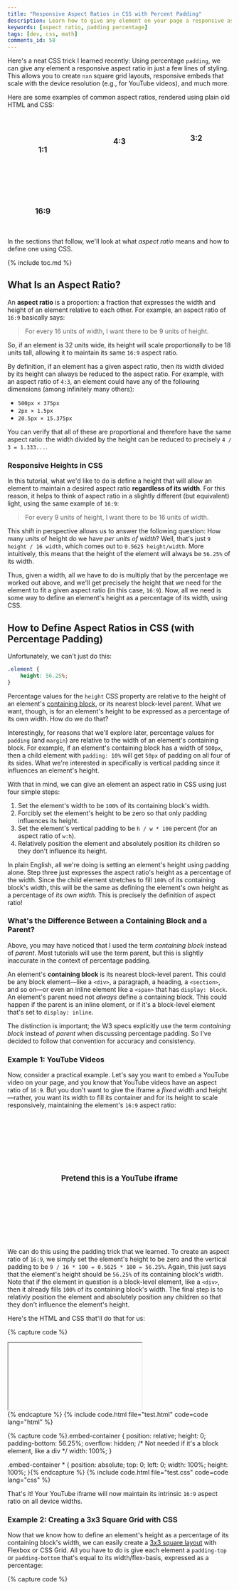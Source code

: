 ```yaml
---
title: "Responsive Aspect Ratios in CSS with Percent Padding"
description: Learn how to give any element on your page a responsive aspect ratio, using a CSS trick with percentage padding.
keywords: [aspect ratio, padding percentage]
tags: [dev, css, math]
comments_id: 58
---
```


Here's a neat CSS trick I learned recently: Using percentage `padding`, we can give any element a responsive aspect ratio in just a few lines of styling. This allows you to create `nxn` square grid layouts, responsive embeds that scale with the device resolution (e.g., for YouTube videos), and much more.

Here are some examples of common aspect ratios, rendered using plain old HTML and CSS:

<ul class="tiles">
    <li class="tile aspect-ratio-1-1" data-ratio="1:1"></li>
    <li class="tile aspect-ratio-4-3" data-ratio="4:3"></li>
    <li class="tile aspect-ratio-3-2" data-ratio="3:2"></li>
    <li class="tile aspect-ratio-16-9" data-ratio="16:9"></li>
</ul>

In the sections that follow, we'll look at what *aspect ratio* means and how to define one using CSS.

{% include toc.md %}

## What Is an Aspect Ratio?

An **aspect ratio** is a proportion: a fraction that expresses the width and height of an element relative to each other. For example, an aspect ratio of `16:9` basically says:

> For every 16 units of width, I want there to be 9 units of height.

So, if an element is 32 units wide, its height will scale proportionally to be 18 units tall, allowing it to maintain its same `16:9` aspect ratio.

By definition, if an element has a given aspect ratio, then its width divided by its height can always be reduced to the aspect ratio. For example, with an aspect ratio of `4:3`, an element could have any of the following dimensions (among infinitely many others):

- `500px × 375px`
- `2px × 1.5px`
- `20.5px × 15.375px`

You can verify that all of these are proportional and therefore have the same aspect ratio: the width divided by the height can be reduced to precisely `4 / 3 = 1.333...`.

### Responsive Heights in CSS

In this tutorial, what we'd like to do is define a height that will allow an element to maintain a desired aspect ratio **regardless of its width**. For this reason, it helps to think of aspect ratio in a slightly different (but equivalent) light, using the same example of `16:9`:

> For every 9 units of height, I want there to be 16 units of width.

This shift in perspective allows us to answer the following question: How many units of height do we have *per units of width*? Well, that's just `9 height / 16 width`, which comes out to `0.5625 height/width`. More intuitively, this means that the height of the element will always be `56.25%` of its width.

Thus, given a width, all we have to do is multiply that by the percentage we worked out above, and we'll get precisely the height that we need for the element to fit a given aspect ratio (in this case, `16:9`). Now, all we need is some way to define an element's height as a percentage of its width, using CSS.

## How to Define Aspect Ratios in CSS (with Percentage Padding)

Unfortunately, we can't just do this:

```css
.element {
    height: 56.25%;
}
```

Percentage values for the `height` CSS property are relative to the height of an element's [containing block](https://developer.mozilla.org/en-US/docs/Web/CSS/Containing_block), or its nearest block-level parent. What we want, though, is for an element's height to be expressed as a percentage of its own width. How do we do that?

Interestingly, for reasons that we'll explore later, percentage values for `padding` (and `margin`) are relative to the width of an element's containing block. For example, if an element's containing block has a width of `500px`, then a child element with `padding: 10%` will get `50px` of padding on all four of its sides. What we're interested in specifically is vertical padding since it influences an element's height.

With that in mind, we can give an element an aspect ratio in CSS using just four simple steps:

1. Set the element's width to be `100%` of its containing block's width.
2. Forcibly set the element's height to be zero so that only padding influences its height.
3. Set the element's vertical padding to be `h / w * 100` percent (for an aspect ratio of `w:h`).
4. Relatively position the element and absolutely position its children so they don't influence its height.

In plain English, all we're doing is setting an element's height using padding alone. Step three just expresses the aspect ratio's height as a percentage of the width. Since the child element stretches to fill `100%` of its containing block's width, this will be the same as defining the element's own height as a percentage of *its own width*. This is precisely the definition of aspect ratio!

### What's the Difference Between a Containing Block and a Parent?

Above, you may have noticed that I used the term *containing block* instead of *parent*. Most tutorials will use the term parent, but this is slightly inaccurate in the context of percentage padding.

An element's **containing block** is its nearest block-level parent. This could be any block element—like a `<div>`, a paragraph, a heading, a `<section>`, and so on—or even an inline element like a `<span>` that has `display: block`. An element's parent need not *always* define a containing block. This could happen if the parent is an inline element, or if it's a block-level element that's set to `display: inline`.

The distinction is important; the W3 specs explicitly use the term *containing block* instead of *parent* when discussing percentage padding. So I've decided to follow that convention for accuracy and consistency.

### Example 1: YouTube Videos

Now, consider a practical example. Let's say you want to embed a YouTube video on your page, and you know that YouTube videos have an aspect ratio of `16:9`. But you don't want to give the iframe a *fixed* width and height—rather, you want its width to fill its container and for its height to scale responsively, maintaining the element's `16:9` aspect ratio:

<div class="tile aspect-ratio-16-9" data-ratio="Pretend this is a YouTube iframe" aria-hidden="true"></div>

We can do this using the padding trick that we learned. To create an aspect ratio of `16:9`, we simply set the element's height to be zero and the vertical padding to be `9 / 16 * 100 = 0.5625 * 100 = 56.25%`. Again, this just says that the element's height should be `56.25%` of its containing block's width. Note that if the element in question is a block-level element, like a `<div>`, then it already fills `100%` of its containing block's width. The final step is to relativly position the element and absolutely position any children so that they don't influence the element's height.

Here's the HTML and CSS that'll do that for us:

{% capture code %}<div class="embed-container">
  <iframe>...</iframe>
</div>{% endcapture %}
{% include code.html file="test.html" code=code lang="html" %}

{% capture code %}.embed-container {
    position: relative;
    height: 0;
    padding-bottom: 56.25%;
    overflow: hidden;
    /* Not needed if it's a block element, like a div */
    width: 100%;
}

.embed-container * {
    position: absolute;
    top: 0;
    left: 0;
    width: 100%;
    height: 100%;
}{% endcapture %}
{% include code.html file="test.css" code=code lang="css" %}

That's it! Your YouTube iframe will now maintain its intrinsic `16:9` aspect ratio on all device widths.

### Example 2: Creating a 3x3 Square Grid with CSS

Now that we know how to define an element's height as a percentage of its containing block's width, we can easily create a [3x3 square layout](https://tobiasahlin.com/blog/common-flexbox-patterns/#3x3-grid-constrained-proportions-11) with Flexbox or CSS Grid. All you have to do is give each element a `padding-top` or `padding-bottom` that's equal to its width/flex-basis, expressed as a percentage:

{% capture code %}<ul class="square-grid">
  <li class="square"></li>
  <li class="square"></li>
  <li class="square"></li>
  <li class="square"></li>
  <li class="square"></li>
  <li class="square"></li>
  <li class="square"></li>
  <li class="square"></li>
  <li class="square"></li>
</ul>{% endcapture %}
{% include code.html file="grid.html" code=code lang="html" %}

{% capture code %}.square-grid {
    display: flex;
    flex-wrap: wrap;
    list-style: none;
    padding: 0;
}

.square {
    height: 0;
    margin: 0.5em;
    /* Subtract 1em for left and right 0.5em margins */
    flex-basis: calc(33.33% - 1em);
    padding-bottom: calc(33.33% - 1em);
}{% endcapture %}
{% include code.html file="grid.css" code=code lang="css" %}

That gives us a perfect 3x3 grid of squares:

<ol class="square-grid" aria-hidden="true">
  <li class="square"></li>
  <li class="square"></li>
  <li class="square"></li>
  <li class="square"></li>
  <li class="square"></li>
  <li class="square"></li>
  <li class="square"></li>
  <li class="square"></li>
  <li class="square"></li>
</ol>

You can now put whatever absolutely positioned content you want in these squares, relatively position the list items, and hide any overflowing content. Speaking of which...

### Example 3: A 3x3 Square Grid of Images (Cropped)

One of the more common use cases you'll run into is creating a square image grid with CSS, where each image is cropped to fit a perfect `1:1` aspect ratio. This simply builds on the previous example, where we created a generic square grid. Here, we'll relatively position our squares and absolutely position all children:

{% capture code %}.square {
  height: 0;
  margin: 0.5em;
  flex-basis: calc(33.33% - 1em);
  padding-bottom: calc(33.33% - 1em);
  position: relative;
}

.square * {
  position: absolute;
  top: 0;
  left: 0;
  width: 100%;
  height: 100%;
}{% endcapture %}
{% include code.html file="image-grid.css" code=code lang="css" %}

Each square will nest a `<picture>` child element that in turn contains `<img>` and `<source>` elements. You could also just use an `<img>` tag here instead of a `<picture>`. In any case, the image and source elements will be styled as follows:

{% capture code %}.square img,
.square source {
  object-fit: cover;
  object-position: center;
}{% endcapture %}
{% include code.html file="img-grid.css" code=code lang="css" %}

Putting it all together, we get a `3x3` grid of images that are perfectly centered to a `1:1` (square) aspect ratio. If some of the images don't have an intrinsic `1:1` aspect ratio—as is the case with the puppies below, which have intrinsic dimensions of `500x300`—they'll simply be cropped and centered:

<ol class="square-grid" aria-hidden="true">
  <li class="square">{% include picture.html img="puppy.png" alt="" clickable=false %}</li>
  <li class="square">{% include picture.html img="puppy.png" alt="" clickable=false %}</li>
  <li class="square">{% include picture.html img="puppy.png" alt="" clickable=false %}</li>
  <li class="square">{% include picture.html img="kitten.png" alt="" clickable=false %}</li>
  <li class="square">{% include picture.html img="kitten.png" alt="" clickable=false %}</li>
  <li class="square">{% include picture.html img="kitten.png" alt="" clickable=false %}</li>
  <li class="square">{% include picture.html img="parakeet.png" alt="" clickable=false %}</li>
  <li class="square">{% include picture.html img="parakeet.png" alt="" clickable=false %}</li>
  <li class="square">{% include picture.html img="parakeet.png" alt="" clickable=false %}</li>
</ol>

Taking this a step further, you could even set a breakpoint to have the grid flow into a `9x1` grid for mobile, or you could just use CSS Grid instead of flexbox. It's up to you!

## Why It Works: Padding Percentages and Aspect Ratios

As mentioned earlier, the reason we're able to create responsive aspect ratios in this manner is because percentage values for `padding` (and `margin`!) are defined relative to the width of an element's containing block. This is the case for block layouts, [flex layouts](https://www.w3.org/TR/css-flexbox-1/#item-margins), and [grid layouts](https://drafts.csswg.org/css-grid-1/#item-margins). Unfortunately, the W3 specification does not actually go into detail regarding why this decision was made, so [the best we can do is speculate](https://stackoverflow.com/questions/11003911/why-are-margin-padding-percentages-in-css-always-calculated-against-width/).

One possible reason for this is that using a single reference axis (the containing block's width or height, but not both) gives you predictable results with `padding: x%` and `margin: x%`, ensuring that you get the same exact value on all four sides of the box model for a given element, just as you would with other units (e.g., `em` or `px`). So, regardless of whether an element is perfectly square, you'll get the same amount of percentage-based padding or margin on all sides. One could argue, however, that this isn't a good motivation. With concrete units like `em`, `rem`, and `px`, it definitely makes sense for the amount of padding to be the same on all four sides when you use the shorthand of `padding: 5px`. But there's nothing suggesting that the same should hold for percentages since these are responsive units. Moreover, this does not address why the containing block's width was chosen over its height since either one would do just fine.

A more logical reason is the [causality dilemma](https://en.wikipedia.org/wiki/Chicken_or_the_egg) (aka the chicken or the egg). Let's pretend that percentage values for vertical padding actually referenced the containing block's height, rather than its width. If that were the case, we'd get an infinite loop:

1. A containing block's height is affected by the heights of its children<sup>1</sup>.
2. A child sets its `padding-top` to be some percentage (e.g., `50%`).
3. The height of the containing block must change since the child now takes up more vertical space.
4. If the height of the containing block increases, the child's padding must increase, too.

> <sup>1</sup>The same does NOT apply to the width of a containing block. By definition, a block-level element such as a `<div>` will fill up 100% of the available width in the [inline direction](https://developer.mozilla.org/en-US/docs/Web/CSS/CSS_Flow_Layout/Block_and_Inline_Layout_in_Normal_Flow#Elements_participating_in_a_block_formatting_context). If children exceed this width, they will simply overflow—the parent will not stretch. Hence, the infinite calculation problem does not exist in the horizontal axis.

Another compelling reason is that this CSS "hack" allows us to define responsive aspect ratios. If percentage values for vertical padding were based on the containing block's height and not its width, then we'd have no way of doing this with responsive units—we'd have to rely on hardcoded units.

### The Curious Case of Flexbox and CSS Grid

We learned that percentage padding for an element will reference the width of its containing block. But what happens if the element in question is a flex item or grid item? In that case, is the containing block the flex container or the grid itself?

The simple answer is no. And the key to understanding this is to learn about **block formatting contexts** (BFCs). From the [MDN docs](https://developer.mozilla.org/en-US/docs/Web/CSS/CSS_Flow_Layout/Intro_to_formatting_contexts):

> Everything on a page is part of a formatting context, or an area which has been defined to lay out content in a particular way. A block formatting context (BFC) will lay child elements out according to block layout rules, a flex formatting context will lay its children out as flex items, etc. Each formatting context has specific rules about how layout behaves when in that context.

In its documentation on [identifying the containing block](https://developer.mozilla.org/en-US/docs/Web/CSS/Containing_block#Identifying_the_containing_block), MDN notes that flex items and grid items create their own block formatting context, separate from the flex container or grid container:

> If the position property is static, relative, or sticky, the containing block is formed by the edge of the content box of the nearest ancestor element that is either a block container (such as an inline-block, block, or list-item element) or establishes a formatting context (such as a table container, flex container, grid container, or the block container itself).

[And the W3 specs back this up](https://www.w3.org/TR/css-flexbox-1/#flex-items):

> A flex item establishes an independent formatting context for its contents. However, flex items themselves are flex-level boxes, not block-level boxes: they participate in their container’s flex formatting context, not in a block formatting context.

Thus, for flex and grid items, you can think of the containing block as an invisible content region that wraps the items. With CSS grid, this grid formatting context is very easy to identify in your dev tools, appearing as a dotted outline around each item:

{% include picture.html img="grid.png" alt="Inspecting a grid of four items with the Chrome dev tools reveals that each grid items has its own block formatting context, shown with a dashed outline." %}

You can prove this with a simple experiment with two grid items that have the same aspect ratio but whose formatting contexts have differing widths, as defined by the `grid-template-columns` property:

<ul class="grid" aria-label="A grid of two items, one of which is 1fr and the other is 2fr">
  <li class="tile aspect-ratio-16-9" data-ratio="16:9"></li>
  <li class="tile aspect-ratio-16-9" data-ratio="16:9"></li>
</ul>

If the formatting context for grid items were the grid parent itself, then the two items would have the same padding-based height. But they don't because each item has its own formatting context.

### Percentage Padding in Horizontal vs. Vertical Writing Modes

So far, I've asserted that percentage padding and margins reference the width of their containing block. While this is true, it only tells half the story. Percentages may also refer to the height of the containing block, depending on the document's **writing mode**.

By default, a web page is set up to use a **horizontal writing mode**, where text flows from left to right (LTR). This is thanks to the `writing-mode` CSS property, which can take on the following values:

<table>
    <thead>
        <tr>
            <th scope="col">Value</th>
            <th scope="col">Description</th>
        </tr>
    </thead>
    <tbody>
        <tr>
            <td><code>horizontal-tb</code></td>
            <td>Content flows horizontally, from top to bottom (default).</td>
        </tr>
        <tr>
            <td><code>vertical-rl</code></td>
            <td>Content flows vertically, from the right edge of the page to the left.</td>
        </tr>
        <tr>
            <td><code>vertical-lr</code></td>
            <td>Content flows vertically, from the left edge of the page to the right.</td>
        </tr>
    </tbody>
</table>

With vertical layouts, paragraphs appear sideways—you'll have to tilt your head to read them:

<p aria-hidden="true" style="writing-mode: vertical-rl; height: 200px; width: 100%; display: flex; align-items: center; line-height: 1.3;">
    Hello, World! This is a paragraph with writing-mode: vertical-rl set in its CSS. Neat, huh? Notice how the text flows from the right side of the page to the left.
</p>

[The MDN docs](https://developer.mozilla.org/en-US/docs/Web/CSS/CSS_Flow_Layout/Block_and_Inline_Layout_in_Normal_Flow#Elements_participating_in_a_block_formatting_context) provide the following diagrams to clarify the difference between these two writing modes:

<figure>
  {% include picture.html img="horizontal-mode.png" alt="A horizontal writing mode, with text flowing vertically from top to bottom. An arrow points from left to right at the top of the document and is labeled as the inline direction. Another arrow points from top to bottom and is labeled as the block direction." %}
  <figcaption>Horizontal writing mode (default)</figcaption>
</figure>

<figure>
  {% include picture.html img="vertical-mode.png" alt="A vertical writing mode, with text flowing horizontally. The horizontal axis is labeled as the block direction, whereas the vertical axis is now labeled as the inline direction. Text is rendered sideways." %}
  <figcaption>Vertical writing mode</figcaption>
</figure>

Here's the important point: if we change our writing mode to vertical (either left-to-right or right-to-left), and we use percentage values for padding or margin, these percentages will actually be defined relative to the *containing block's height*, not its width! This comes straight from the [CSS3 specs](https://www.w3.org/TR/css-writing-modes-3/#dimension-mapping):

> As a corollary, percentages on the margin and padding properties, which are always calculated with respect to the containing block width in CSS2.1, are calculated with respect to the inline size of the containing block in CSS3.

Here, **inline size** is defined as follows:

> A measurement in the inline dimension: refers to the physical width (horizontal dimension) in horizontal writing modes, and to the physical height (vertical dimension) in vertical writing modes.

To verify this, run the following code:

{% capture code %}<div class="document">
  <div class="parent">
    <div class="child">
      Child
    </div>
  </div>
</div>{% endcapture %}
{% include code.html file="test.html" code=code lang="html" %}

{% capture code %}.document {
  writing-mode: vertical-rl;
  width: 100%;
  height: 100vh;
}

.parent {
   width: 100%;
   height: 200px;
   background-color: black;
   color: white;
}

.child {
  padding: 10%;
  background-color: white;
  color: black;
  border: solid 1px;
}{% endcapture %}
{% include code.html file="test.css" code=code lang="css" %}

The result is shown below, with some additional CSS to make things prettier and easier to identify. Using your dev tools, you can verify that the child `<div>` has a padding of `20px`, which is precisely `10%` of the containing block's height (`200px`):

<div class="document" aria-hidden="true">
  <div class="parent">
    Parent (200px tall)
    <div class="child">
      Child
    </div>
  </div>
</div>

So padding percentages are not always relative to the containing block's width! This is the case the majority of the time since most documents use the default writing mode, but if you've set yours to be vertical, then padding and margin percentages are going to be relative to the containing block's *height*. Thus, our understanding of percentage padding and margin should really be the following:

> Percentage values for padding and margin are relative to the containing block's dimensions in the **inline direction**. For horizontal layouts, this is the containing block's width. For vertical layouts, this is the containing block's height. (See the reference diagrams above.)

## A Note on Rounding Errors

Because computers use fixed-precision floating-point systems, there are some numbers that cannot be fully represented in binary using the IEEE754 standard. Thus, they must either be **truncated** or **rounded** to the nearest representable number.

Since rounding may occur at various steps in percentage-based calculations with CSS, an element may actually end up having a **slightly inaccurate aspect ratio** (though this will be barely perceptible to the user).

In Chrome, for example, all pixel dimensions are truncated after two decimal points, so a width of `1280.858585px` would get truncated to `1280.85px`. Multiply that by `0.5625`, and you'll get `720.478125`, which is rounded to `720.48px`. If you now compute the resulting aspect ratio, you'll find that it's `1.7777731512325116588940706195869`, which differs slightly from the true aspect ratio of `16:9 = 1.7777777777777777777777777777778`.

## Final Thoughts

Clearly, CSS can be a little weird sometimes—who would've thought that padding could be used to create aspect ratios? That thought certainly never crossed my mind until I dug deep into this topic.

With an understanding of padding percentages, you now know how to define responsive aspect ratios in CSS for all kinds of elements, including images, videos, and more. As a bonus, you now also understand how percentage values work for padding and margins and that they depend on the writing mode.

I hope you found this helpful!

### References and Further Reading

- [Maintain the aspect ratio of a div with CSS](https://stackoverflow.com/questions/1495407/maintain-the-aspect-ratio-of-a-div-with-css)
- [W3 Schools How TO - Aspect Ratio](https://www.w3schools.com/howto/howto_css_aspect_ratio.asp)
- [Why are margin/padding percentages in CSS always calculated against width?](https://stackoverflow.com/questions/11003911/why-are-margin-padding-percentages-in-css-always-calculated-against-width/11004839)
- [How to set the margin or padding as percentage of height of parent container?](https://stackoverflow.com/questions/4982480/how-to-set-the-margin-or-padding-as-percentage-of-height-of-parent-container#:~:text=If%20you%20set%20an%20element's,to%20height%20instead%20of%20width.)
- [Common CSS Flexbox Layout Patterns with Example Code](https://tobiasahlin.com/blog/common-flexbox-patterns/)

<style>
    .tiles { display: grid; padding: 0 !important; grid-template-columns: repeat(auto-fit, minmax(150px, 1fr)); row-gap: 1em; column-gap: 1em; }
    .tile { position: relative; height: 0; background-color: var(--tag-bg-color); color: var(--tag-text-color); font-weight: 700; font-size: 1.2em; list-style: none; margin: 0 !important; border-radius: 4px; }
    .tile::after { position: absolute; left: 0; top: 0; width: 100%; height: 100%; content: attr(data-ratio); display: flex; align-items: center; justify-content: center; }
    .aspect-ratio-1-1 { padding-bottom: 100%; }
    .aspect-ratio-4-3 { padding-bottom: 75%; }
    .aspect-ratio-3-2 { padding-bottom: 66.67%; }
    .aspect-ratio-16-9 { padding-bottom: 56.25%; }
    .square-grid { display: flex !important; grid-row-gap: 0; flex-wrap: wrap; list-style: none; padding: 0 !important; }
    .square { height: 0; flex-basis: calc(33.33% - 1em); padding-bottom: calc(33.33% - 1em); background-color: var(--tag-bg-color); color: var(--tag-text-color); margin: 0.5em !important; position: relative; }
    .square * { position: absolute; top: 0; left: 0; width: 100%; height: 100%; }
    .square img, .square source { object-fit: cover; object-position: center; }
    .document { margin-bottom: 3.2rem; writing-mode: vertical-rl; width: 100%; height: 200px; }
    .parent { width: 100%; display: flex; align-items: center; flex-direction: column; justify-content: space-evenly; background-color: var(--navbar-bg-color); color: white; height: 100%; }
    .child { padding: 10%; background-color: white; color: black; }
    .grid { padding: 0 !important; display: grid; grid-template-columns: 1fr 2fr; width: 100%; column-gap: 1em; }
</style>
